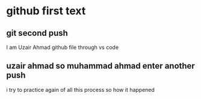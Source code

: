 # github first text
## git second push
I am Uzair Ahmad
github file through vs code
## uzair ahmad so muhammad ahmad enter another push
i try to practice again of all this process so how it happened
